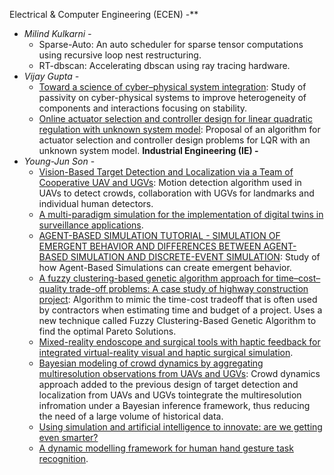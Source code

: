 Electrical & Computer Engineering (ECEN) -**
- *Milind Kulkarni -* 
	- Sparse-Auto: An auto scheduler for sparse tensor computations using recursive loop nest restructuring.
	- RT-dbscan: Accelerating dbscan using ray tracing hardware.
- *Vijay Gupta -*
	- [Toward a science of cyber–physical system integration](https://ieeexplore.ieee.org/abstract/document/6008519/): Study of passivity on cyber-physical systems to improve heterogeneity of components and interactions focusing on stability.
	- [Online actuator selection and controller design for linear quadratic regulation with unknown system model](https://ieeexplore.ieee.org/abstract/document/10582506/): Proposal of an algorithm for actuator selection and controller design problems for LQR with an unknown system model.
**Industrial Engineering (IE) -**
- *Young-Jun Son* -
	- [Vision-Based Target Detection and Localization via a Team of Cooperative UAV and UGVs](https://ieeexplore.ieee.org/abstract/document/7330001): Motion detection algorithm used in UAVs to detect crowds, collaboration with UGVs for landmarks and individual human detectors.
	- [A multi-paradigm simulation for the implementation of digital twins in surveillance applications](https://search.proquest.com/openview/919c30fdacc9c2ef0a565aba40dad21a/1?pq-origsite=gscholar&cbl=51908).
	- [AGENT-BASED SIMULATION TUTORIAL - SIMULATION OF EMERGENT BEHAVIOR AND DIFFERENCES BETWEEN AGENT-BASED SIMULATION AND DISCRETE-EVENT SIMULATION](https://citeseerx.ist.psu.edu/document?repid=rep1&type=pdf&doi=b6475d52c0919751ac52440cbbf9ce0e105c6016): Study of how Agent-Based Simulations can create emergent behavior.
	- [A fuzzy clustering-based genetic algorithm approach for time–cost–quality trade-off problems: A case study of highway construction project](https://www.sciencedirect.com/science/article/pii/S0952197613000936): Algorithm to mimic the time-cost tradeoff that is often used by contractors when estimating time and budget of a project. Uses a new technique called Fuzzy Clustering-Based Genetic Algorithm to find the optimal Pareto Solutions.
	- [Mixed-reality endoscope and surgical tools with haptic feedback for integrated virtual-reality visual and haptic surgical simulation](https://patents.google.com/patent/US12118895B2/en).
	- [Bayesian modeling of crowd dynamics by aggregating multiresolution observations from UAVs and UGVs](https://ieeexplore.ieee.org/abstract/document/9705636/): Crowd dynamics approach added to the previous design of target detection and localization from UAVs and UGVs tointegrate the multiresolution infromation under a Bayesian inference framework, thus reducing the need of a large volume of historical data.
	- [Using simulation and artificial intelligence to innovate: are we getting even smarter?](https://ieeexplore.ieee.org/abstract/document/9715402/)
	- [A dynamic modelling framework for human hand gesture task recognition](https://arxiv.org/abs/1911.03923).